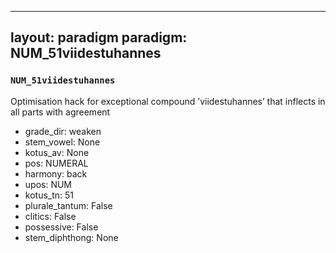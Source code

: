 
---
layout: paradigm
paradigm: NUM_51viidestuhannes
---
### ` NUM_51viidestuhannes `

Optimisation hack for exceptional compound ’viidestuhannes’ that inflects in all parts with agreement
* grade_dir: weaken
* stem_vowel: None
* kotus_av: None
* pos: NUMERAL
* harmony: back
* upos: NUM
* kotus_tn: 51
* plurale_tantum: False
* clitics: False
* possessive: False
* stem_diphthong: None
